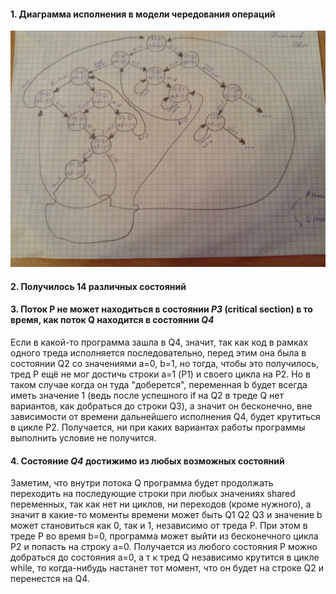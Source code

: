 #### 1. Диаграмма исполнения в модели чередования операций

![диаграмма](diagramm.jpg)

#### 2. Получилось 14 различных состояний

#### 3. Поток **P** не может находиться в состоянии *P3* (critical section) в то время, как поток **Q** находится в состоянии *Q4*

Если в какой-то программа зашла в Q4, значит, так как код в рамках одного треда исполняется последовательно, перед этим она была в состоянии Q2 со значениями а=0, b=1, но тогда, чтобы это получилось, тред P ещё не мог достичь строки а=1 (P1) и своего цикла на P2. Но в таком случае когда он туда "доберется", переменная b будет всегда иметь значение 1 (ведь после успешного if на Q2 в треде Q нет вариантов, как добраться до строки Q3), а значит он бесконечно, вне зависимости от времени дальнейшего исполнения Q4, будет крутиться в цикле P2.
Получается, ни при каких вариантах работы программы выполнить условие не получится.

#### 4. Состояние *Q4* достижимо из любых возможных состояний

Заметим, что внутри потока Q программа будет продолжать переходить на последующие строки при любых значениях shared переменных, так как нет ни циклов, ни переходов (кроме нужного), а значит в какие-то моменты времени может быть Q1 Q2 Q3 и значение b может становиться как 0, так и 1, независимо от треда P. При этом в треде P во время b=0, программа может выйти из бесконечного цикла P2 и попасть на строку a=0. Получается из любого состояния P можно добраться до состояния a=0, а т к тред Q независимо крутится в цикле while, то когда-нибудь настанет тот момент, что он будет на строке Q2 и перенестся на Q4.
